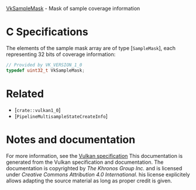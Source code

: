 [VkSampleMask](https://www.khronos.org/registry/vulkan/specs/1.3-extensions/man/html/VkSampleMask.html) - Mask of sample coverage information

# C Specifications
The elements of the sample mask array are of type [`SampleMask`],
each representing 32 bits of coverage information:
```c
// Provided by VK_VERSION_1_0
typedef uint32_t VkSampleMask;
```

# Related
- [`crate::vulkan1_0`]
- [`PipelineMultisampleStateCreateInfo`]

# Notes and documentation
For more information, see the [Vulkan specification](https://www.khronos.org/registry/vulkan/specs/1.3-extensions/html/vkspec.html)
This documentation is generated from the Vulkan specification and documentation.
The documentation is copyrighted by *The Khronos Group Inc.* and is licensed under *Creative Commons Attribution 4.0 International*.
his license explicitely allows adapting the source material as long as proper credit is given.
        